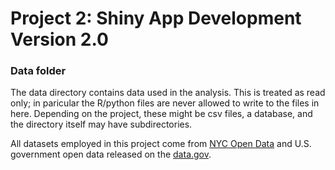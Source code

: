 # Project 2: Shiny App Development Version 2.0

### Data folder

The data directory contains data used in the analysis. This is treated as read only; in paricular the R/python files are never allowed to write to the files in here. Depending on the project, these might be csv files, a database, and the directory itself may have subdirectories.

All datasets employed in this project come from [NYC Open Data](https://opendata.cityofnewyork.us/) and U.S. government open data released on the [data.gov](https://data.gov/).
